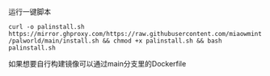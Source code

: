 运行一键脚本

`curl -o palinstall.sh https://mirror.ghproxy.com/https://raw.githubusercontent.com/miaowmint/palworld/main/install.sh && chmod +x palinstall.sh && bash palinstall.sh`

如果想要自行构建镜像可以通过main分支里的Dockerfile
